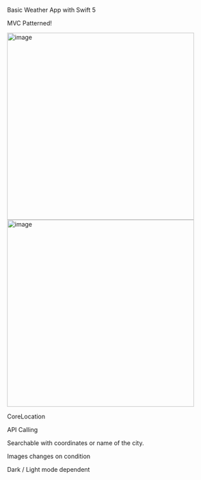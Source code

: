 Basic Weather App with Swift 5

MVC Patterned!

<img width="437" alt="image" src="https://github.com/arcacem/WeatherApp/assets/119930580/a0b00a75-3ebc-4952-b979-c67174cf689a"> <img width="437" alt="image" src="https://github.com/arcacem/WeatherApp/assets/119930580/97c9dd7d-82a4-42ee-8824-f30e08b02fd8">



CoreLocation

API Calling

Searchable with coordinates or name of the city.

Images changes on condition

Dark / Light mode dependent



